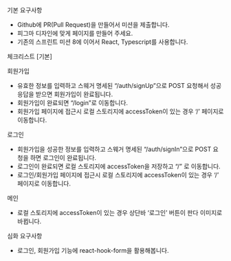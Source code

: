 기본 요구사항

- Github에 PR(Pull Request)을 만들어서 미션을 제출합니다.
- 피그마 디자인에 맞게 페이지를 만들어 주세요.
- 기존의 스프린트 미션 8에 이어서 React, Typescript를 사용합니다.

체크리스트 [기본] <br>

회원가입

- 유효한 정보를 입력하고 스웨거 명세된 “/auth/signUp”으로 POST 요청해서 성공 응답을 받으면 회원가입이 완료됩니다.
- 회원가입이 완료되면 “/login”로 이동합니다.
- 회원가입 페이지에 접근시 로컬 스토리지에 accessToken이 있는 경우 ‘/’ 페이지로 이동합니다.

로그인

- 회원가입을 성공한 정보를 입력하고 스웨거 명세된 “/auth/signIn”으로 POST 요청을 하면 로그인이 완료됩니다.
- 로그인이 완료되면 로컬 스토리지에 accessToken을 저장하고 “/” 로 이동합니다.
- 로그인/회원가입 페이지에 접근시 로컬 스토리지에 accessToken이 있는 경우 ‘/’ 페이지로 이동합니다.

메인

- 로컬 스토리지에 accessToken이 있는 경우 상단바 ‘로그인’ 버튼이 판다 이미지로 바뀝니다.

심화 요구사항

- 로그인, 회원가입 기능에 react-hook-form을 활용해봅니다.

